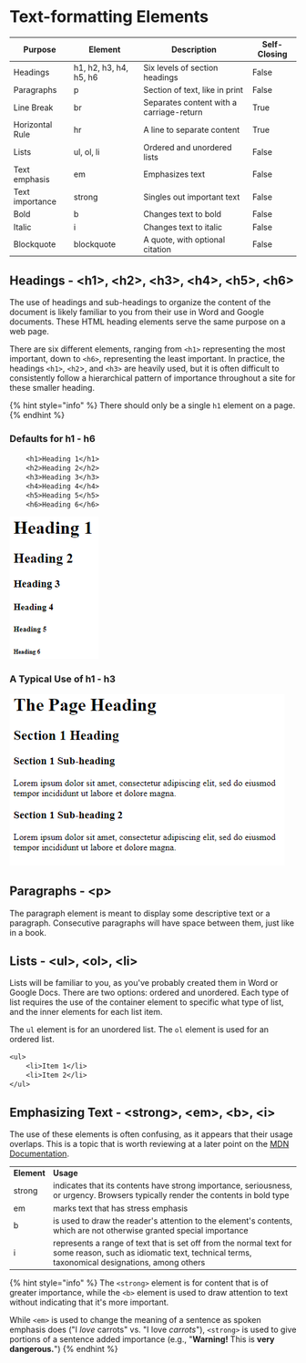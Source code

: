 # Text-formatting Elements

| Purpose         | Element                | Description                              | Self-Closing |
| --------------- | ---------------------- | ---------------------------------------- | ------------ |
| Headings        | h1, h2, h3, h4, h5, h6 | Six levels of section headings           | False        |
| Paragraphs      | p                      | Section of text, like in print           | False        |
| Line Break      | br                     | Separates content with a carriage-return | True         |
| Horizontal Rule | hr                     | A line to separate content               | True         |
| Lists           | ul, ol, li             | Ordered and unordered lists              | False        |
| Text emphasis   | em                     | Emphasizes text                          | False        |
| Text importance | strong                 | Singles out important text               | False        |
| Bold            | b                      | Changes text to bold                     | False        |
| Italic          | i                      | Changes text to italic                   | False        |
| Blockquote      | blockquote             | A quote, with optional citation          | False        |

## Headings - \<h1>, \<h2>, \<h3>, \<h4>, \<h5>, \<h6>

The use of headings and sub-headings to organize the content of the document is likely familiar to you from their use in Word and Google documents. These HTML heading elements serve the same purpose on a web page.

There are six different elements, ranging from `<h1>` representing the most important, down to `<h6>`, representing the least important. In practice, the headings `<h1>`, `<h2`>, and `<h3>` are heavily used, but it is often difficult to consistently follow a hierarchical pattern of importance throughout a site for these smaller heading.

{% hint style="info" %}
There should only be a single `h1` element on a page.
{% endhint %}

### Defaults for h1 - h6

```markup
    <h1>Heading 1</h1>
    <h2>Heading 2</h2>
    <h3>Heading 3</h3>
    <h4>Heading 4</h4>
    <h5>Heading 5</h5>
    <h6>Heading 6</h6>
```

![](<../../.gitbook/assets/image (149).png>)

### A Typical Use of h1 - h3

![](<../../.gitbook/assets/image (40).png>)

## Paragraphs - \<p>

The paragraph element is meant to display some descriptive text or a paragraph. Consecutive paragraphs will have space between them, just like in a book.

## Lists - \<ul>, \<ol>, \<li>

Lists will be familiar to you, as you've probably created them in Word or Google Docs. There are two options: ordered and unordered. Each type of list requires the use of the container element to specific what type of list, and the inner elements for each list item.

The `ul` element is for an unordered list. The `ol` element is used for an ordered list.

```markup
<ul>
    <li>Item 1</li>
    <li>Item 2</li>
</ul>
```

## Emphasizing Text - \<strong>, \<em>, \<b>, \<i>

The use of these elements is often confusing, as it appears that their usage overlaps. This is a topic that is worth reviewing at a later point on the [MDN Documentation](https://developer.mozilla.org/en-US/docs/Web/HTML/Element/strong#usage\_notes).

|             |                                                                                                                                                                  |
| ----------- | ---------------------------------------------------------------------------------------------------------------------------------------------------------------- |
| **Element** | **Usage**                                                                                                                                                        |
| strong      | indicates that its contents have strong importance, seriousness, or urgency. Browsers typically render the contents in bold type                                 |
| em          | marks text that has stress emphasis                                                                                                                              |
| b           | is used to draw the reader's attention to the element's contents, which are not otherwise granted special importance                                             |
| i           | represents a range of text that is set off from the normal text for some reason, such as idiomatic text, technical terms, taxonomical designations, among others |

{% hint style="info" %}
The `<strong>` element is for content that is of greater importance, while the `<b>` element is used to draw attention to text without indicating that it's more important.

While `<em>` is used to change the meaning of a sentence as spoken emphasis does ("I _love_ carrots" vs. "I love _carrots_"), `<strong>` is used to give portions of a sentence added importance (e.g., "**Warning!** This is **very dangerous.**")
{% endhint %}

